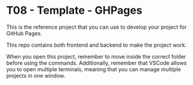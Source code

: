 # T08 - Template - GHPages
This is the reference project that you can use to develop your project for GitHub Pages.

This repo contains both frontend and backend to make the project work.

When you open this project, remember to move inside the correct folder before using the commands.
Additionally, remember that VSCode allows you to open multiple terminals, meaning that you can manage multiple projects in one window.
